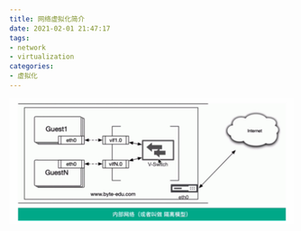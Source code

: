 ```yaml
---
title: 网络虚拟化简介
date: 2021-02-01 21:47:17
tags:
- network
- virtualization
categories:
- 虚拟化
---
```


<img src="network-virtualization/image-20210201221242667.png" alt="image-20210201221242667" style="zoom:70%;" />

